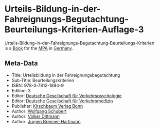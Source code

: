 # Urteils-Bildung-in-der-Fahreignungs-Begutachtung-Beurteilungs-Kriterien-Auflage-3

Urteils-Bildung-in-der-Fahreignungs-Begutachtung-Beurteilungs-Kriterien is a [Book](700000.md) for the [MPA](1000001001.md) in [Germany](140000025.md).

## Meta-Data

- Title: Urteilsbildung in der Fahreignungsbegutachtung
- Sub-Title: Beurteilungskriterien
- ISBN: 978-3-7812-1894-9
- Edition: 3
- Editor: [Deutsche Gesellschaft für Verkehrspsychologie](1000001011.md)
- Editor: [Deutsche Gesellschaft für Verkehrsmedizin](1000001013.md)
- Publisher: [Kirschbaum Verlag Bonn](240000013.md)
- Author: [Wolfgang Schubert](404.md)
- Author: [Volker Dittmann](404.md)
- Author: [Jürgen Brenner-Hartmann](404.md)